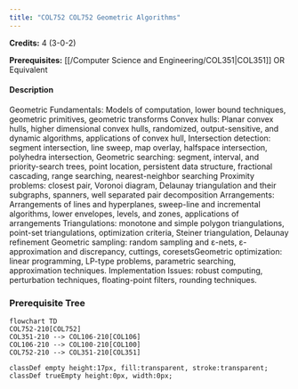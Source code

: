 ```yaml
---
title: "COL752 COL752 Geometric Algorithms"
---
```

**Credits:** 4 (3-0-2)

**Prerequisites:** [[/Computer Science and Engineering/COL351|COL351]] OR Equivalent

#### Description
Geometric Fundamentals: Models of computation, lower bound techniques, geometric primitives, geometric transforms Convex hulls: Planar convex hulls, higher dimensional convex hulls, randomized, output-sensitive, and dynamic algorithms, applications of convex hull, Intersection detection: segment intersection, line sweep, map overlay, halfspace intersection, polyhedra intersection, Geometric searching: segment, interval, and priority-search trees, point location, persistent data structure, fractional cascading, range searching, nearest-neighbor searching Proximity problems: closest pair, Voronoi diagram, Delaunay triangulation and their subgraphs, spanners, well separated pair decomposition Arrangements: Arrangements of lines and hyperplanes, sweep-line and incremental algorithms, lower envelopes, levels, and zones, applications of arrangements Triangulations: monotone and simple polygon triangulations, point-set triangulations, optimization criteria, Steiner triangulation, Delaunay refinement Geometric sampling: random sampling and ε-nets, ε-approximation and discrepancy, cuttings, coresetsGeometric optimization: linear programming, LP-type problems, parametric searching, approximation techniques. Implementation Issues: robust computing, perturbation techniques, floating-point filters, rounding techniques.

### Prerequisite Tree

```mermaid
flowchart TD
COL752-210[COL752]
COL351-210 --> COL106-210[COL106]
COL106-210 --> COL100-210[COL100]
COL752-210 --> COL351-210[COL351]

classDef empty height:17px, fill:transparent, stroke:transparent;
classDef trueEmpty height:0px, width:0px;
```
